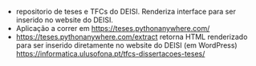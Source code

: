 * repositorio de teses e TFCs do DEISI. Renderiza interface para ser inserido no website do DEISI. 
* Aplicação a correr em https://teses.pythonanywhere.com/
* https://teses.pythonanywhere.com/extract retorna HTML renderizado para ser inserido diretamente no website do DEISI (em WordPress) https://informatica.ulusofona.pt/tfcs-dissertacoes-teses/
